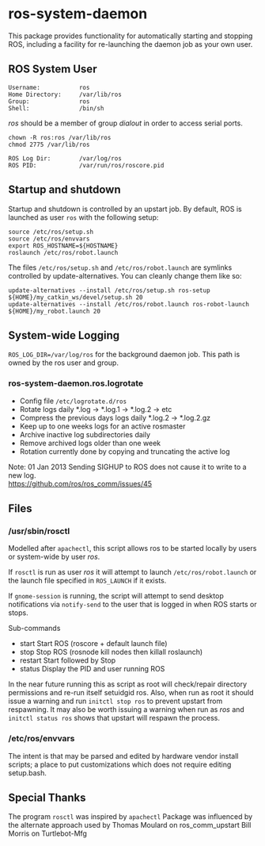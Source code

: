 # ros-system-daemon
This package provides functionality for automatically starting and stopping ROS, including a facility
for re-launching the daemon job as your own user.

## ROS System User
    Username:           ros
    Home Directory:     /var/lib/ros
    Group:              ros
    Shell:              /bin/sh

*ros* should be a member of group *dialout* in order to access serial ports.

```chown -R ros:ros /var/lib/ros```  
```chmod 2775 /var/lib/ros```

    ROS Log Dir:        /var/log/ros
    ROS PID:            /var/run/ros/roscore.pid

## Startup and shutdown
Startup and shutdown is controlled by an upstart job. By default, ROS is launched as user `ros` with the following setup:

    source /etc/ros/setup.sh
    source /etc/ros/envvars
    export ROS_HOSTNAME=${HOSTNAME}
    roslaunch /etc/ros/robot.launch
    
The files `/etc/ros/setup.sh` and `/etc/ros/robot.launch` are symlinks controlled by update-alternatives.
You can cleanly change them like so:

    update-alternatives --install /etc/ros/setup.sh ros-setup ${HOME}/my_catkin_ws/devel/setup.sh 20
    update-alternatives --install /etc/ros/robot.launch ros-robot-launch ${HOME}/my_robot.launch 20

## System-wide Logging
`ROS_LOG_DIR=/var/log/ros` for the background daemon job. This path is owned by the ros user and group.

### ros-system-daemon.ros.logrotate
* Config file ```/etc/logrotate.d/ros```
* Rotate logs daily *.log -> *.log.1 -> *.log.2 -> etc
* Compress the previous days logs daily *.log.2 -> *.log.2.gz
* Keep up to one weeks logs for an active rosmaster
* Archive inactive log subdirectories daily
* Remove archived logs older than one week
* Rotation currently done by copying and truncating the active log

Note: 01 Jan 2013 Sending SIGHUP to ROS does not cause it to write to a new log.  
<https://github.com/ros/ros_comm/issues/45>

## Files
### /usr/sbin/rosctl
Modelled after ```apachectl```, this script allows ros to be started
locally by users or system-wide by user *ros*.

If ```rosctl``` is run as user *ros* it will attempt to launch ```/etc/ros/robot.launch``` or the launch file specified in ```ROS_LAUNCH``` if it exists.

If ```gnome-session``` is running, the script will attempt to send desktop notifications via ```notify-send``` to the user that is logged in when ROS starts or stops.

Sub-commands
* start    Start ROS (roscore + default launch file)
* stop     Stop ROS (rosnode kill nodes then killall roslaunch)
* restart  Start followed by Stop
* status   Display the PID and user running ROS

In the near future running this as script as root will check/repair directory permissions and re-run itself setuidgid ros. Also, when run as root it should issue a warning and run ```initctl stop ros``` to prevent upstart from respawning. It may also be worth issuing a warning when run as *ros* and ```initctl status ros``` shows that upstart will respawn the process.

### /etc/ros/envvars
The intent is that may be parsed and edited by hardware vendor install scripts; a place to put customizations which does not require editing setup.bash.

## Special Thanks
The program ```rosctl``` was inspired by ```apachectl```
Package was influenced by the alternate approach used by
Thomas Moulard on ros_comm_upstart
Bill Morris on Turtlebot-Mfg
